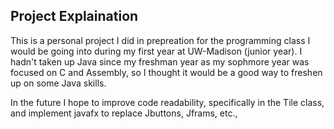 ## Project Explaination

This is a personal project I did in prepreation for the programming class I would be going into during my first year at UW-Madison (junior year). I hadn't taken up Java since my freshman year as my sophmore year was focused on C and Assembly, so I thought it would be a good way to freshen up on some Java skills.

In the future I hope to improve code readability, specifically in the Tile class, and implement javafx to replace Jbuttons, Jframs, etc., 